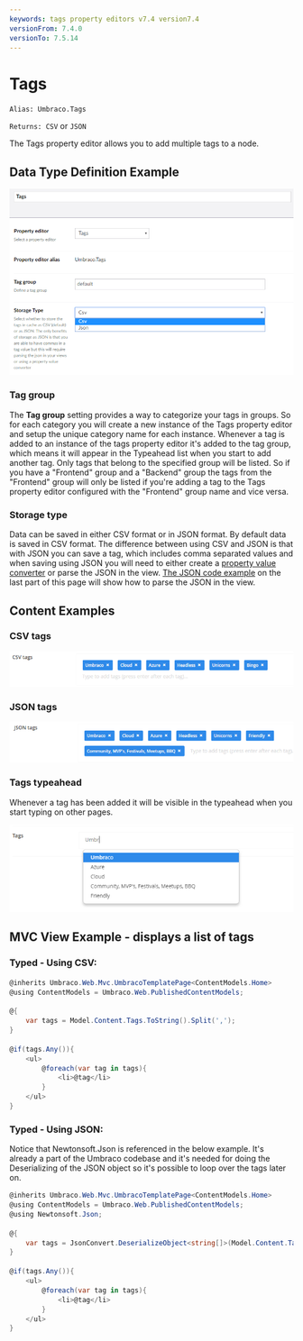 ```yaml
---
keywords: tags property editors v7.4 version7.4
versionFrom: 7.4.0
versionTo: 7.5.14
---
```


# Tags
`Alias: Umbraco.Tags`

`Returns: CSV` or `JSON`

The Tags property editor allows you to add multiple tags to a node.

## Data Type Definition Example

![Data Type Definition Example](images/tags/configuration.png)

### Tag group

The **Tag group** setting provides a way to categorize your tags in groups. So for each category you will create a new instance of the Tags property editor and setup the unique category name for each instance. Whenever a tag is added to an instance of the tags property editor it's added to the tag group, which means it will appear in the Typeahead list when you start to add another tag. Only tags that belong to the specified group will be listed. So if you have a "Frontend" group and a "Backend" group the tags from the "Frontend" group will only be listed if you're adding a tag to the Tags property editor configured with the "Frontend" group name and vice versa.

### Storage type

Data can be saved in either CSV format or in JSON format. By default data is saved in CSV format. The difference between using CSV and JSON is that with JSON you can save a tag, which includes comma separated values and when saving using JSON you will need to either create a [property value converter](../../../../Extending/Property-Editors/value-converters.md "Read more about property value converters") or parse the JSON in the view. [The JSON code example](#typed-using-json) on the last part of this page will show how to parse the JSON in the view.

## Content Examples

### CSV tags

![CSV tags example](images/tags/7_4/csv-example.png)

### JSON tags

![JSON tags example](images/tags/7_4/json-example.png)

### Tags typeahead

Whenever a tag has been added it will be visible in the typeahead when you start typing on other pages.

![Tags typeahead example](images/tags/7_4/typeahead.png)

## MVC View Example - displays a list of tags

### Typed - Using CSV:

```csharp
@inherits Umbraco.Web.Mvc.UmbracoTemplatePage<ContentModels.Home>
@using ContentModels = Umbraco.Web.PublishedContentModels;

@{
    var tags = Model.Content.Tags.ToString().Split(',');
}

@if(tags.Any()){
    <ul>
        @foreach(var tag in tags){
            <li>@tag</li>
        }
    </ul>
}
```

### Typed - Using JSON:
Notice that Newtonsoft.Json is referenced in the below example. It's already a part of the Umbraco codebase and it's needed for doing the Deserializing of the JSON object so it's possible to loop over the tags later on.

```csharp
@inherits Umbraco.Web.Mvc.UmbracoTemplatePage<ContentModels.Home>
@using ContentModels = Umbraco.Web.PublishedContentModels;
@using Newtonsoft.Json;

@{
    var tags = JsonConvert.DeserializeObject<string[]>(Model.Content.Tags.ToString());
}

@if(tags.Any()){
    <ul>
        @foreach(var tag in tags){
            <li>@tag</li>
        }
    </ul>
}
```
